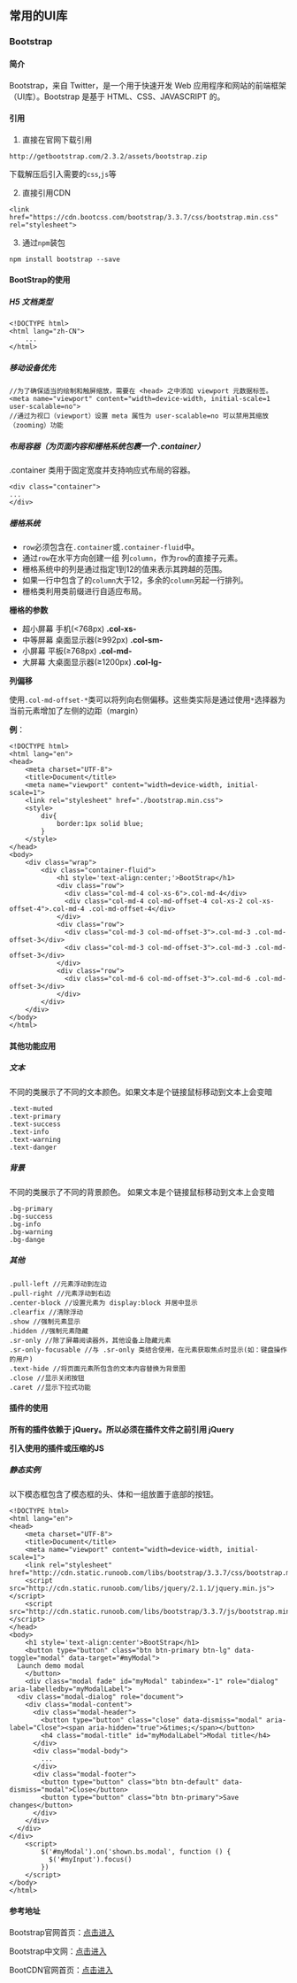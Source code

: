 ## 常用的UI库

### Bootstrap

#### 简介

Bootstrap，来自 Twitter，是一个用于快速开发 Web 应用程序和网站的前端框架（UI库）。Bootstrap 是基于 HTML、CSS、JAVASCRIPT 的。

#### 引用

1. 直接在官网下载引用

```
http://getbootstrap.com/2.3.2/assets/bootstrap.zip
```

下载解压后引入需要的`css`,`js`等

2. 直接引用CDN

```
<link href="https://cdn.bootcss.com/bootstrap/3.3.7/css/bootstrap.min.css" rel="stylesheet">
```

3. 通过`npm`装包

```
npm install bootstrap --save
```

#### BootStrap的使用

##### H5 文档类型

```
<!DOCTYPE html>
<html lang="zh-CN">
	...
</html>
```

##### 移动设备优先

```
//为了确保适当的绘制和触屏缩放，需要在 <head> 之中添加 viewport 元数据标签。
<meta name="viewport" content="width=device-width, initial-scale=1  user-scalable=no">
//通过为视口（viewport）设置 meta 属性为 user-scalable=no 可以禁用其缩放（zooming）功能
```

##### 布局容器（为页面内容和栅格系统包裹一个 .container）

.container 类用于固定宽度并支持响应式布局的容器。
```
<div class="container">
...
</div>
```

##### 栅格系统

 - `row`必须包含在`.container`或`.container-fluid`中。
 - 通过`row`在水平方向创建一组 列`column`，作为`row`的直接子元素。
 - 栅格系统中的列是通过指定1到12的值来表示其跨越的范围。
 - 如果一行中包含了的`column`大于12，多余的`column`另起一行排列。
 - 栅格类利用类前缀进行自适应布局。

**栅格的参数**

 - 超小屏幕 手机(<768px) **.col-xs-**
 - 中等屏幕 桌面显示器(≥992px) **.col-sm-**
 - 小屏幕 平板(≥768px) **.col-md-**
 - 大屏幕 大桌面显示器(≥1200px) **.col-lg-**

**列偏移**

使用`.col-md-offset-*`类可以将列向右侧偏移。这些类实际是通过使用`*`选择器为当前元素增加了左侧的边距（margin）

**例**：

```
<!DOCTYPE html>
<html lang="en">
<head>
	<meta charset="UTF-8">
	<title>Document</title>
	<meta name="viewport" content="width=device-width, initial-scale=1">
	<link rel="stylesheet" href="./bootstrap.min.css">
	<style>
		div{
			border:1px solid blue;
		}
	</style>
</head>
<body>
	<div class="wrap">
		<div class="container-fluid">
			<h1 style='text-align:center;'>BootStrap</h1>
			<div class="row">
			  <div class="col-md-4 col-xs-6">.col-md-4</div>
			  <div class="col-md-4 col-md-offset-4 col-xs-2 col-xs-offset-4">.col-md-4 .col-md-offset-4</div>
			</div>
			<div class="row">
			  <div class="col-md-3 col-md-offset-3">.col-md-3 .col-md-offset-3</div>
			  <div class="col-md-3 col-md-offset-3">.col-md-3 .col-md-offset-3</div>
			</div>
			<div class="row">
			  <div class="col-md-6 col-md-offset-3">.col-md-6 .col-md-offset-3</div>
			</div>
		</div>	
	</div>
</body>
</html>
```

#### 其他功能应用

##### 文本
不同的类展示了不同的文本颜色。如果文本是个链接鼠标移动到文本上会变暗
```
.text-muted
.text-primary
.text-success
.text-info
.text-warning
.text-danger
```

##### 背景
不同的类展示了不同的背景颜色。 如果文本是个链接鼠标移动到文本上会变暗
```
.bg-primary
.bg-success
.bg-info
.bg-warning
.bg-dange
```

##### 其他
```
.pull-left //元素浮动到左边
.pull-right //元素浮动到右边
.center-block //设置元素为 display:block 并居中显示
.clearfix //清除浮动
.show //强制元素显示
.hidden //强制元素隐藏
.sr-only //除了屏幕阅读器外，其他设备上隐藏元素
.sr-only-focusable //与 .sr-only 类结合使用，在元素获取焦点时显示(如：键盘操作的用户)
.text-hide //将页面元素所包含的文本内容替换为背景图
.close //显示关闭按钮
.caret //显示下拉式功能
```

#### 插件的使用

**所有的插件依赖于 jQuery。所以必须在插件文件之前引用 jQuery**

**引入使用的插件或压缩的JS**

##### 静态实例

以下模态框包含了模态框的头、体和一组放置于底部的按钮。
```
<!DOCTYPE html>
<html lang="en">
<head>
    <meta charset="UTF-8">
    <title>Document</title>
    <meta name="viewport" content="width=device-width, initial-scale=1">
    <link rel="stylesheet" href="http://cdn.static.runoob.com/libs/bootstrap/3.3.7/css/bootstrap.min.css">
    <script src="http://cdn.static.runoob.com/libs/jquery/2.1.1/jquery.min.js"></script>
    <script src="http://cdn.static.runoob.com/libs/bootstrap/3.3.7/js/bootstrap.min.js"></script>
</head>
<body>
    <h1 style='text-align:center'>BootStrap</h1>
    <button type="button" class="btn btn-primary btn-lg" data-toggle="modal" data-target="#myModal">
  Launch demo modal
    </button>
    <div class="modal fade" id="myModal" tabindex="-1" role="dialog" aria-labelledby="myModalLabel">
  <div class="modal-dialog" role="document">
    <div class="modal-content">
      <div class="modal-header">
        <button type="button" class="close" data-dismiss="modal" aria-label="Close"><span aria-hidden="true">&times;</span></button>
        <h4 class="modal-title" id="myModalLabel">Modal title</h4>
      </div>
      <div class="modal-body">
        ...
      </div>
      <div class="modal-footer">
        <button type="button" class="btn btn-default" data-dismiss="modal">Close</button>
        <button type="button" class="btn btn-primary">Save changes</button>
      </div>
    </div>
  </div>
</div>
    <script>
        $('#myModal').on('shown.bs.modal', function () {
          $('#myInput').focus()
        })
    </script>       
</body>
</html>
```

#### 参考地址

Bootstrap官网首页：[点击进入](http://getbootstrap.com/)

Bootstrap中文网：[点击进入](http://www.bootcss.com/)

BootCDN官网首页：[点击进入](http://www.bootcdn.cn/)